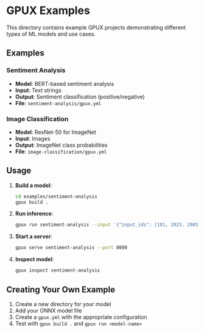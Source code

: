 # GPUX Examples

This directory contains example GPUX projects demonstrating different types of ML models and use cases.

## Examples

### Sentiment Analysis
- **Model**: BERT-based sentiment analysis
- **Input**: Text strings
- **Output**: Sentiment classification (positive/negative)
- **File**: `sentiment-analysis/gpux.yml`

### Image Classification
- **Model**: ResNet-50 for ImageNet
- **Input**: Images
- **Output**: ImageNet class probabilities
- **File**: `image-classification/gpux.yml`

## Usage

1. **Build a model**:
   ```bash
   cd examples/sentiment-analysis
   gpux build .
   ```

2. **Run inference**:
   ```bash
   gpux run sentiment-analysis --input '{"input_ids": [101, 2023, 2003, 1037, 3231, 102], "attention_mask": [1, 1, 1, 1, 1, 1]}'
   ```

3. **Start a server**:
   ```bash
   gpux serve sentiment-analysis --port 8080
   ```

4. **Inspect model**:
   ```bash
   gpux inspect sentiment-analysis
   ```

## Creating Your Own Example

1. Create a new directory for your model
2. Add your ONNX model file
3. Create a `gpux.yml` with the appropriate configuration
4. Test with `gpux build .` and `gpux run <model-name>`
